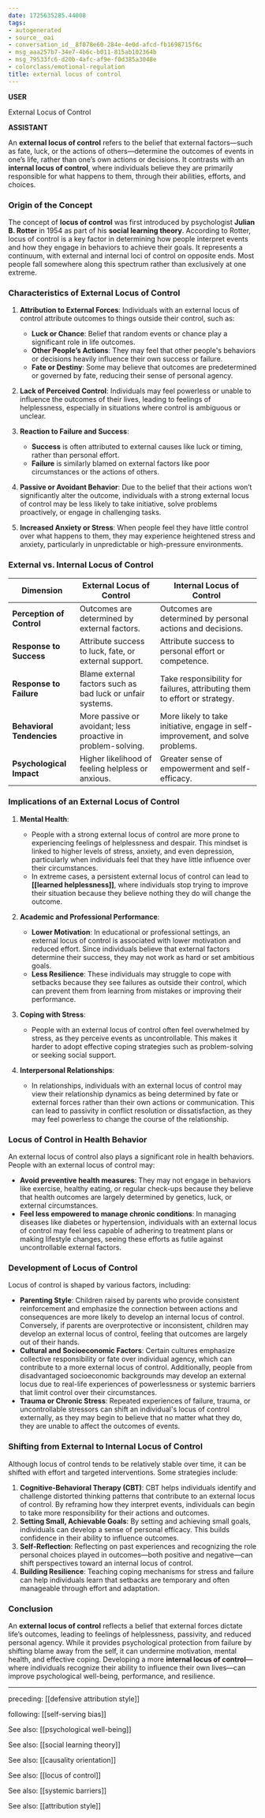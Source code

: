 ```yaml
---
date: 1725635285.44008
tags:
- autogenerated
- source__oai
- conversation_id__8f078e60-284e-4e0d-afcd-fb1698715f6c
- msg_aaa257b7-34e7-4b6c-b011-815ab102364b
- msg_79533fc6-d20b-4afc-af9e-f0d385a3048e
- colorclass/emotional-regulation
title: external locus of control
---
```


**USER**

External Locus of Control


**ASSISTANT**

An **external locus of control** refers to the belief that external factors—such as fate, luck, or the actions of others—determine the outcomes of events in one’s life, rather than one’s own actions or decisions. It contrasts with an **internal locus of control**, where individuals believe they are primarily responsible for what happens to them, through their abilities, efforts, and choices.

### Origin of the Concept

The concept of **locus of control** was first introduced by psychologist **Julian B. Rotter** in 1954 as part of his **social learning theory**. According to Rotter, locus of control is a key factor in determining how people interpret events and how they engage in behaviors to achieve their goals. It represents a continuum, with external and internal loci of control on opposite ends. Most people fall somewhere along this spectrum rather than exclusively at one extreme.

### Characteristics of External Locus of Control

1. **Attribution to External Forces**: Individuals with an external locus of control attribute outcomes to things outside their control, such as:
   - **Luck or Chance**: Belief that random events or chance play a significant role in life outcomes.
   - **Other People’s Actions**: They may feel that other people's behaviors or decisions heavily influence their own success or failure.
   - **Fate or Destiny**: Some may believe that outcomes are predetermined or governed by fate, reducing their sense of personal agency.

2. **Lack of Perceived Control**: Individuals may feel powerless or unable to influence the outcomes of their lives, leading to feelings of helplessness, especially in situations where control is ambiguous or unclear.

3. **Reaction to Failure and Success**:
   - **Success** is often attributed to external causes like luck or timing, rather than personal effort.
   - **Failure** is similarly blamed on external factors like poor circumstances or the actions of others.

4. **Passive or Avoidant Behavior**: Due to the belief that their actions won’t significantly alter the outcome, individuals with a strong external locus of control may be less likely to take initiative, solve problems proactively, or engage in challenging tasks.

5. **Increased Anxiety or Stress**: When people feel they have little control over what happens to them, they may experience heightened stress and anxiety, particularly in unpredictable or high-pressure environments.

### External vs. Internal Locus of Control

| **Dimension**                | **External Locus of Control**                             | **Internal Locus of Control**                             |
|------------------------------|----------------------------------------------------------|----------------------------------------------------------|
| **Perception of Control**     | Outcomes are determined by external factors.              | Outcomes are determined by personal actions and decisions.|
| **Response to Success**       | Attribute success to luck, fate, or external support.     | Attribute success to personal effort or competence.       |
| **Response to Failure**       | Blame external factors such as bad luck or unfair systems.| Take responsibility for failures, attributing them to effort or strategy. |
| **Behavioral Tendencies**     | More passive or avoidant; less proactive in problem-solving. | More likely to take initiative, engage in self-improvement, and solve problems. |
| **Psychological Impact**      | Higher likelihood of feeling helpless or anxious.         | Greater sense of empowerment and self-efficacy.           |

### Implications of an External Locus of Control

1. **Mental Health**:
   - People with a strong external locus of control are more prone to experiencing feelings of helplessness and despair. This mindset is linked to higher levels of stress, anxiety, and even depression, particularly when individuals feel that they have little influence over their circumstances.
   - In extreme cases, a persistent external locus of control can lead to **[[learned helplessness]]**, where individuals stop trying to improve their situation because they believe nothing they do will change the outcome.

2. **Academic and Professional Performance**:
   - **Lower Motivation**: In educational or professional settings, an external locus of control is associated with lower motivation and reduced effort. Since individuals believe that external factors determine their success, they may not work as hard or set ambitious goals.
   - **Less Resilience**: These individuals may struggle to cope with setbacks because they see failures as outside their control, which can prevent them from learning from mistakes or improving their performance.

3. **Coping with Stress**:
   - People with an external locus of control often feel overwhelmed by stress, as they perceive events as uncontrollable. This makes it harder to adopt effective coping strategies such as problem-solving or seeking social support.

4. **Interpersonal Relationships**:
   - In relationships, individuals with an external locus of control may view their relationship dynamics as being determined by fate or external forces rather than their own actions or communication. This can lead to passivity in conflict resolution or dissatisfaction, as they may feel powerless to change the course of the relationship.

### Locus of Control in Health Behavior

An external locus of control also plays a significant role in health behaviors. People with an external locus of control may:
- **Avoid preventive health measures**: They may not engage in behaviors like exercise, healthy eating, or regular check-ups because they believe that health outcomes are largely determined by genetics, luck, or external circumstances.
- **Feel less empowered to manage chronic conditions**: In managing diseases like diabetes or hypertension, individuals with an external locus of control may feel less capable of adhering to treatment plans or making lifestyle changes, seeing these efforts as futile against uncontrollable external factors.

### Development of Locus of Control

Locus of control is shaped by various factors, including:
- **Parenting Style**: Children raised by parents who provide consistent reinforcement and emphasize the connection between actions and consequences are more likely to develop an internal locus of control. Conversely, if parents are overprotective or inconsistent, children may develop an external locus of control, feeling that outcomes are largely out of their hands.
- **Cultural and Socioeconomic Factors**: Certain cultures emphasize collective responsibility or fate over individual agency, which can contribute to a more external locus of control. Additionally, people from disadvantaged socioeconomic backgrounds may develop an external locus due to real-life experiences of powerlessness or systemic barriers that limit control over their circumstances.
- **Trauma or Chronic Stress**: Repeated experiences of failure, trauma, or uncontrollable stressors can shift an individual's locus of control externally, as they may begin to believe that no matter what they do, they are unable to affect the outcomes of events.

### Shifting from External to Internal Locus of Control

Although locus of control tends to be relatively stable over time, it can be shifted with effort and targeted interventions. Some strategies include:
1. **Cognitive-Behavioral Therapy (CBT)**: CBT helps individuals identify and challenge distorted thinking patterns that contribute to an external locus of control. By reframing how they interpret events, individuals can begin to take more responsibility for their actions and outcomes.
2. **Setting Small, Achievable Goals**: By setting and achieving small goals, individuals can develop a sense of personal efficacy. This builds confidence in their ability to influence outcomes.
3. **Self-Reflection**: Reflecting on past experiences and recognizing the role personal choices played in outcomes—both positive and negative—can shift perspectives toward an internal locus of control.
4. **Building Resilience**: Teaching coping mechanisms for stress and failure can help individuals learn that setbacks are temporary and often manageable through effort and adaptation.

### Conclusion

An **external locus of control** reflects a belief that external forces dictate life’s outcomes, leading to feelings of helplessness, passivity, and reduced personal agency. While it provides psychological protection from failure by shifting blame away from the self, it can undermine motivation, mental health, and effective coping. Developing a more **internal locus of control**—where individuals recognize their ability to influence their own lives—can improve psychological well-being, performance, and resilience.


---

preceding: [[defensive attribution style]]  


following: [[self-serving bias]]

See also: [[psychological well-being]]


See also: [[social learning theory]]


See also: [[causality orientation]]


See also: [[locus of control]]


See also: [[systemic barriers]]


See also: [[attribution style]]